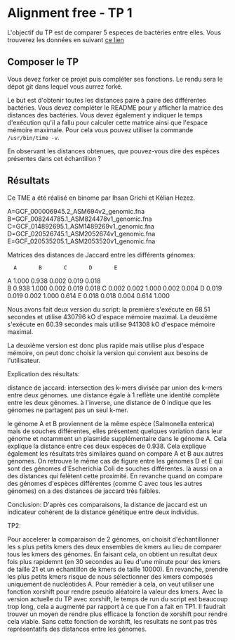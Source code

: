 
# Alignment free - TP 1

L'objectif du TP est de comparer 5 especes de bactéries entre elles.
Vous trouverez les données en suivant [ce lien](https://we.tl/t-ACiDxJko7s)

## Composer le TP

Vous devez forker ce projet puis compléter ses fonctions.
Le rendu sera le dépot git dans lequel vous aurrez forké.

Le but est d'obtenir toutes les distances paire à paire des différentes bactéries.
Vous devez compléter le README pour y afficher la matrice des distances des bactéries.
Vous devez également y indiquer le temps d'exécution qu'il a fallu pour calculer cette matrice ainsi que l'espace mémoire maximale. Pour cela vous pouvez utiliser la commande ```/usr/bin/time -v```.

En observant les distances obtenues, que pouvez-vous dire des espèces présentes dans cet échantillon ?

## Résultats

Ce TME a été réalisé en binome par Ihsan Grichi et Kélian Hezez.

A=GCF_000006945.2_ASM694v2_genomic.fna
B=GCF_008244785.1_ASM824478v1_genomic.fna
C=GCF_014892695.1_ASM1489269v1_genomic.fna
D=GCF_020526745.1_ASM2052674v1_genomic.fna
E=GCF_020535205.1_ASM2053520v1_genomic.fna

Matrices des distances de Jaccard entre les différents génomes:

      A       B       C       D       E
A   1.000   0.938   0.002   0.019   0.018      
B   0.938   1.000   0.002   0.019   0.018
C   0.002   0.002   1.000   0.002   0.004
D   0.019   0.019   0.002   1.000   0.614
E   0.018   0.018   0.004   0.614   1.000

Nous avons fait deux version du script:
la première s'exécute en 68.51 secondes et utilise 430796 kO d'espace mémoire maximal.
La deuxième s'exécute en 60.39 secondes mais utilise 941308 kO d'espace mémoire maximal.

La deuxième version est donc plus rapide mais utilise plus d'espace mémoire, on peut donc choisir la version qui convient aux besoins de l'utilisateur.


Explication des résultats:

distance de jaccard: intersection des k-mers divisée par union des k-mers entre deux génomes. une distance égale à 1 reflète une identité complète entre les deux génomes. à l'inverse, une distance de 0 indique que les génomes ne partagent pas un seul k-mer.

le génome A et B proviennent de la même espèce (Salmonella enterica) mais de souches différentes, elles présentent quelques variation dans leur génome et notamment un plasmide supplémentaire dans le génome A. Cela explique la distance entre ces deux espèces de 0.938. Cela explique également les résultats très similaires quand on compare A et B aux autres génomes.
On retrouve le même cas de figure entre les génomes D et E qui sont des génomes d'Escherichia Coli de souches différentes. là aussi on a des distances qui felètent cette proximité.
En revanche quand on compare des génomes d'espèces différentes (comme C avec tous les autres génomes) on a des distances de jaccard très faibles.

Conclusion:
D'après ces comparaisons, la distance de jaccard est un indicateur cohérent de la distance génétique entre deux individus.


TP2:

Pour accelerer la comparaison de 2 génomes, on choisit d'échantillonner les s plus petits kmers des deux ensembles de kmers au lieu de comparer tous les kmers des génomes.
En faisant cela, on obtient un resultat deux fois plus rapidemnt (en 30 secondes au lieu d'une minute pour des kmers de taille 21 et un echantillon de kmers de taille 10000).
En revanche, prendre les plus petits kmers risque de nous sélectionner des kmers composés uniquement de nucléotides A. Pour remédier à cela, on veut utiliser une fonction xorshift pour rendre pseudo aléatoire la valeur des kmers. Avec la version actuelle du TP avec xorshift, le temps de run du script est beaucoup trop long, cela a augmenté par rapport à ce que l'on a fait en TP1. Il faudrait trouver un moyen de rendre plus efficace la fonction de xorshift pour rendre cela viable.
Sans cette fonction de xorshift, les resultats ne sont pas très représentatifs des distances entre les génomes.